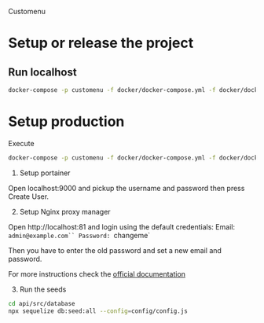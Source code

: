 Customenu

# Setup or release the project

## Run localhost

```sh
docker-compose -p customenu -f docker/docker-compose.yml -f docker/docker-compose.dev.yml --env-file .env up 
```



# Setup production

Execute

```sh
docker-compose -p customenu -f docker/docker-compose.yml -f docker/docker-compose.prod.yml --env-file .env up 
```

1. Setup portainer

Open localhost:9000 and pickup the username and password then press Create User.

2. Setup Nginx proxy manager

Open http://localhost:81 and login using the default credentials:
Email:    `admin@example.com``
Password: `changeme`

Then you have to enter the old password and set a new email and password.

For more instructions check the [official documentation](https://nginxproxymanager.com/setup/#running-the-app)

3. Run the seeds

```sh
cd api/src/database
npx sequelize db:seed:all --config=config/config.js
```
